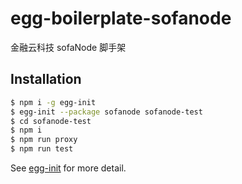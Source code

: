 # egg-boilerplate-sofanode

金融云科技 sofaNode 脚手架

## Installation

```bash
$ npm i -g egg-init
$ egg-init --package sofanode sofanode-test
$ cd sofanode-test
$ npm i
$ npm run proxy
$ npm run test
```

See [egg-init](https://github.com/eggjs/egg-init) for more detail.
